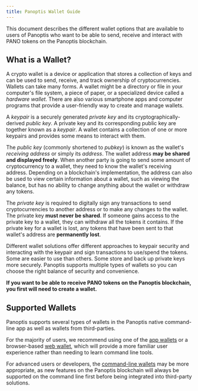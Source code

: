 ```yaml
---
title: Panoptis Wallet Guide
---
```


This document describes the different wallet options that are available to users
of Panoptis who want to be able to send, receive and interact with
PANO tokens on the Panoptis blockchain.

## What is a Wallet?

A crypto wallet is a device or application that stores a collection of keys and
can be used to send, receive,
and track ownership of cryptocurrencies. Wallets can take many forms.
A wallet might be a directory or file in your computer's file system,
a piece of paper, or a specialized device called a _hardware wallet_.
There are also various smartphone apps and computer programs
that provide a user-friendly way to create and manage wallets.

A _keypair_ is a securely generated _private key_ and its
cryptographically-derived _public key_. A private key and its corresponding
public key are together known as a _keypair_.
A wallet contains a collection of one or more keypairs and provides some means
to interact with them.

The _public key_ (commonly shortened to _pubkey_) is known as the wallet's
_receiving address_ or simply its _address_. The wallet address **may be shared
and displayed freely**. When another party is going to send some amount of
cryptocurrency to a wallet, they need to know the wallet's receiving address.
Depending on a blockchain's implementation, the address can also be used to view
certain information about a wallet, such as viewing the balance,
but has no ability to change anything about the wallet or withdraw any tokens.

The _private key_ is required to digitally sign any transactions to send
cryptocurrencies to another address or to make any changes to the wallet.
The private key **must never be shared**. If someone gains access to the
private key to a wallet, they can withdraw all the tokens it contains.
If the private key for a wallet is lost, any tokens that have been sent
to that wallet's address are **permanently lost**.

Different wallet solutions offer different approaches to keypair security and
interacting with the keypair and sign transactions to use/spend the tokens.
Some are easier to use than others.
Some store and back up private keys more securely.
Panoptis supports multiple types of wallets so you can choose the right balance
of security and convenience.

**If you want to be able to receive PANO tokens on the Panoptis blockchain,
you first will need to create a wallet.**

## Supported Wallets

Panoptis supports several types of wallets in the Panoptis native
command-line app as well as wallets from third-parties.

For the majority of users, we recommend using one of the
[app wallets](wallet-guide/apps.md) or a browser-based
[web wallet](wallet-guide/web-wallets.md), which will provide a more familiar
user experience rather than needing to learn command line tools.

For advanced users or developers, the [command-line wallets](wallet-guide/cli.md)
may be more appropriate, as new features on the Panoptis blockchain will always be
supported on the command line first before being integrated into third-party
solutions.
